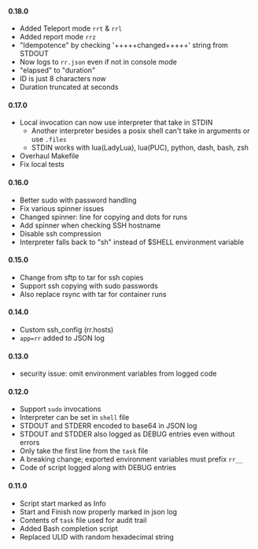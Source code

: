 #### 0.18.0

* Added Teleport mode `rrt` & `rrl`
* Added report mode `rrz`
* "Idempotence" by checking '+++++changed+++++' string from STDOUT
* Now logs to `rr.json` even if not in console mode
* "elapsed" to "duration"
* ID is just 8 characters now
* Duration truncated at seconds

#### 0.17.0

* Local invocation can now use interpreter that take in STDIN
  * Another interpreter besides a posix shell can't take in arguments or use `.files`
  * STDIN works with lua(LadyLua), lua(PUC), python, dash, bash, zsh
* Overhaul Makefile
* Fix local tests

#### 0.16.0

* Better sudo with password handling
* Fix various spinner issues
* Changed spinner: line for copying and dots for runs
* Add spinner when checking SSH hostname
* Disable ssh compression
* Interpreter falls back to "sh" instead of $SHELL environment variable

#### 0.15.0

* Change from sftp to tar for ssh copies
* Support ssh copying with sudo passwords
* Also replace rsync with tar for container runs

#### 0.14.0

* Custom ssh_config (rr.hosts)
* `app=rr` added to JSON log

#### 0.13.0

* security issue: omit environment variables from logged code

#### 0.12.0

* Support `sudo` invocations
* Interpreter can be set in `shell` file
* STDOUT and STDERR encoded to base64 in JSON log
* STDOUT and STDDER also logged as DEBUG entries even without errors
* Only take the first line from the `task` file
* A breaking change; exported environment variables must prefix `rr__`
* Code of script logged along with DEBUG entries

#### 0.11.0

* Script start marked as Info
* Start and Finish now properly marked in json log
* Contents of `task` file used for audit trail
* Added Bash completion script
* Replaced ULID with random hexadecimal string
